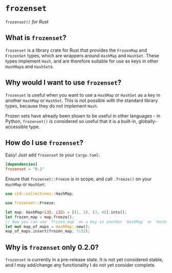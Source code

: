 # `frozenset`

*`frozenset()` for Rust*

## What is `frozenset`?

`frozenset` is a library crate for Rust that provides the `FrozenMap` and
`FrozenSet` types, which are wrappers around `HashMap` and `HashSet`. These
types implement `Hash`, and are therefore suitable for use as keys in other
`HashMap`s and `HashSet`s.

## Why would I want to use `frozenset`?

`frozenset` is useful when you want to use a `HashMap` or `HashSet` as a key
in another `HashMap` or `HashSet`. This is not possible with the standard
library types, because they do not implement `Hash`.

Frozen sets have already been shown to be useful in other languages - in
Python, `frozenset()` is considered so useful that it is a built-in,
globally-accessible type.

## How do I use `frozenset`?

Easy! Just add `frozenset` to your `Cargo.toml`:
```toml
[dependencies]
frozenset = "0.1"
```
Ensure that `frozenset::Freeze` is in scope, and call `.freeze()` on your
`HashMap` or `HashSet`:
```rust
use std::collections::HashMap;

use frozenset::Freeze;

let map: HashMap<i32, i32> = [(1, 2), (3, 4)].into();
let frozen_map = map.freeze();
// Now you can use `frozen_map` as a key in another `HashMap` or `HashSet`!
let mut map_of_maps = HashMap::new();
map_of_maps.insert(frozen_map, 7i32);
```

## Why is `frozenset` only 0.2.0?

`frozenset` is currently in a pre-release state. It is not yet considered
stable, and I may add/change any functionality I do not yet consider
complete.
